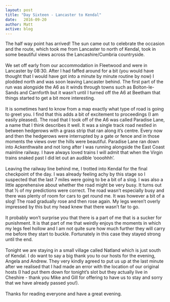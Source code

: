 ```yaml
---
layout: post
title: "Day Sixteen - Lancaster to Kendal"
date:   2016-09-20
author: Matt
active: blog
---
```

The half way point has arrived! The sun came out to celebrate the occasion and the route, which took me from Lancaster to north of Kendal, took in some beautiful views across the Lancashire/Cumbria countryside. 
<br><br>
We set off early from our accommodation in Fleetwood and were in Lancaster by 08:30. After I had faffed around for a bit (you would have thought that I would have got into a minute by minute routine by now) I plodded north and was soon leaving Lancaster behind. The first part of the run was alongside the A6 as it winds through towns such as Bolton-le-Sands and Carnforth but it wasn’t until I turned off the A6 at Beetham that things started to get a bit more interesting. 
<br><br>
It is sometimes hard to know from a map exactly what type of road is going to greet you. I find that this adds a bit of excitement to proceedings (I am easily pleased). The road that I took off of the A6 was called Paradise Lane, a name that I think describes it well. It was a single track road nestled in between hedgerows with a grass strip that ran along it’s centre. Every now and then the hedgerows were interrupted by a gate or fence and in those moments the views over the hills were beautiful. Paradise Lane ran down into Ackenthwaite and not long after I was running alongside the East Coast mainline railway. I have always loved trains I will admit that when the Virgin trains snaked past I did let out an audible ‘oooohhh’. 
<br><br>
Leaving the railway line behind me, I trotted into Kendal for the final checkpoint of the day. I was already feeling achy by this stage so I suspected that the last 7 miles were going to be a bit of a slog. I was also a little apprehensive about whether the road might be very busy. It turns out that ½ of my predictions were correct. The road wasn’t especially busy and there was plenty of room for cars to get round me. It was however a bit of a slog! The road gradually rose and then rose again. My legs weren’t overly impressed by this but my head knew that there wasn’t far to go. 
<br><br>
It probably won’t surprise you that there is a part of me that is a sucker for punishment. It is that part of me that weirdly enjoys the moments in which my legs feel hollow and I am not quite sure how much further they will carry me before they start to buckle. Fortunately in this case they stayed strong until the end. 
<br><br>
Tonight we are staying in a small village called Natland which is just south of Kendal. I do want to say a big thank you to our hosts for the evening, Angela and Andrew. They very kindly agreed to put us up at the last minute after we realised that I had made an error with the location of our original hosts (I had put them down for tonight’s slot but they actually live in Cheshire - thank you Mike and Gill for offering to have us to stay and sorry that we have already passed you!). 
<br><br>
Thanks for reading everyone and have a great evening. 
